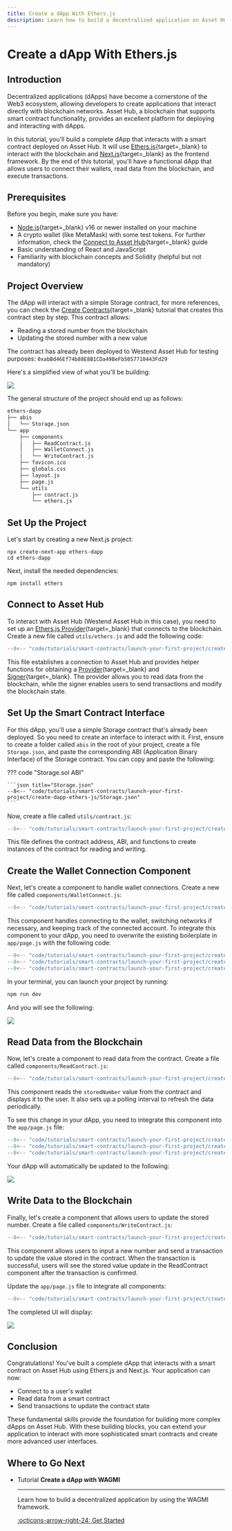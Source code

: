 ```yaml
---
title: Create a dApp With Ethers.js
description: Learn how to build a decentralized application on Asset Hub using Ethers.js and Next.js by creating a simple dApp that interacts with a smart contract.
---
```


# Create a dApp With Ethers.js

## Introduction

Decentralized applications (dApps) have become a cornerstone of the Web3 ecosystem, allowing developers to create applications that interact directly with blockchain networks. Asset Hub, a blockchain that supports smart contract functionality, provides an excellent platform for deploying and interacting with dApps.

In this tutorial, you'll build a complete dApp that interacts with a smart contract deployed on Asset Hub. It will use [Ethers.js](/develop/smart-contracts/libraries/ethers-js){target=\_blank} to interact with the blockchain and [Next.js](https://nextjs.org/){target=\_blank} as the frontend framework. By the end of this tutorial, you'll have a functional dApp that allows users to connect their wallets, read data from the blockchain, and execute transactions.

## Prerequisites

Before you begin, make sure you have:

- [Node.js](https://nodejs.org/en){target=\_blank} v16 or newer installed on your machine
- A crypto wallet (like MetaMask) with some test tokens. For further information, check the [Connect to Asset Hub](/develop/smart-contracts/connect-to-asset-hub){target=\_blank} guide
- Basic understanding of React and JavaScript
- Familiarity with blockchain concepts and Solidity (helpful but not mandatory)

## Project Overview

The dApp will interact with a simple Storage contract, for more references, you can check the [Create Contracts](/tutorials/smart-contracts/launch-your-first-project/create-contracts){target=\_blank} tutorial that creates this contract step by step. This contract allows:

- Reading a stored number from the blockchain
- Updating the stored number with a new value

<!-- TODO: Ideally, contract address `0xabBd46Ef74b88E8B1CDa49BeFb5057710443Fd29` should be linked to some explorer, like Subscan. But that feature is not developed yet. -->
The contract has already been deployed to Westend Asset Hub for testing purposes: `0xabBd46Ef74b88E8B1CDa49BeFb5057710443Fd29`

Here's a simplified view of what you'll be building:

![](/images/tutorials/smart-contracts/launch-your-first-project/create-dapp-ethers-js/create-dapp-ethers-js-1.webp)

The general structure of the project should end up as follows:

```bash
ethers-dapp
├── abis
│   └── Storage.json
└── app
    ├── components
    │   ├── ReadContract.js
    │   ├── WalletConnect.js
    │   └── WriteContract.js
    ├── favicon.ico
    ├── globals.css
    ├── layout.js
    ├── page.js
    └── utils
        ├── contract.js
        └── ethers.js
```

## Set Up the Project

Let's start by creating a new Next.js project:

```
npx create-next-app ethers-dapp
cd ethers-dapp
```

Next, install the needed dependencies:

```
npm install ethers
```

## Connect to Asset Hub

To interact with Asset Hub (Westend Asset Hub in this case), you need to set up an [Ethers.js Provider](/develop/smart-contracts/libraries/ethers-js/#set-up-the-ethersjs-provider){target=\_blank} that connects to the blockchain. Create a new file called `utils/ethers.js` and add the following code:

```javascript title="ethers.js"
--8<-- "code/tutorials/smart-contracts/launch-your-first-project/create-dapp-ethers-js/ethers.js"
```
This file establishes a connection to Asset Hub and provides helper functions for obtaining a [Provider](https://docs.ethers.org/v5/api/providers/provider/){target=_blank} and [Signer](https://docs.ethers.org/v5/api/signer/){target=_blank}. The provider allows you to read data from the blockchain, while the signer enables users to send transactions and modify the blockchain state.

## Set Up the Smart Contract Interface

For this dApp, you'll use a simple Storage contract that's already been deployed. So you need to create an interface to interact with it. First, ensure to create a folder called `abis` in the root of your project, create a file `Storage.json`, and paste the corresponding ABI (Application Binary Interface) of the Storage contract. You can copy and paste the following:

??? code "Storage.sol ABI"

    ```json title="Storage.json"
    --8<-- "code/tutorials/smart-contracts/launch-your-first-project/create-dapp-ethers-js/Storage.json"
    ```

Now, create a file called `utils/contract.js`:

```javascript title="contract.js"
--8<-- "code/tutorials/smart-contracts/launch-your-first-project/create-dapp-ethers-js/contract.js"
```

This file defines the contract address, ABI, and functions to create instances of the contract for reading and writing.

## Create the Wallet Connection Component

Next, let's create a component to handle wallet connections. Create a new file called `components/WalletConnect.js`:

```javascript title="WalletConnect.js"
--8<-- "code/tutorials/smart-contracts/launch-your-first-project/create-dapp-ethers-js/WalletConnect.js"
```

This component handles connecting to the wallet, switching networks if necessary, and keeping track of the connected account. To integrate this component to your dApp, you need to overwrite the existing boilerplate in `app/page.js` with the following code:

```javascript title="page.js"
--8<-- "code/tutorials/smart-contracts/launch-your-first-project/create-dapp-ethers-js/page.js:0:5"
--8<-- "code/tutorials/smart-contracts/launch-your-first-project/create-dapp-ethers-js/page.js:8:21"
--8<-- "code/tutorials/smart-contracts/launch-your-first-project/create-dapp-ethers-js/page.js:24:26"
```

In your terminal, you can launch your project by running:

```bash
npm run dev
```

And you will see the following:

![](/images/tutorials/smart-contracts/launch-your-first-project/create-dapp-ethers-js/create-dapp-ethers-js-2.webp)

## Read Data from the Blockchain

Now, let's create a component to read data from the contract. Create a file called `components/ReadContract.js`:

```javascript title="ReadContract.js"
--8<-- "code/tutorials/smart-contracts/launch-your-first-project/create-dapp-ethers-js/ReadContract.js"
```

This component reads the `storedNumber` value from the contract and displays it to the user. It also sets up a polling interval to refresh the data periodically.

To see this change in your dApp, you need to integrate this component into the `app/page.js` file:

```javascript title="page.js"
--8<-- "code/tutorials/smart-contracts/launch-your-first-project/create-dapp-ethers-js/page.js:0:6"
--8<-- "code/tutorials/smart-contracts/launch-your-first-project/create-dapp-ethers-js/page.js:8:22"
--8<-- "code/tutorials/smart-contracts/launch-your-first-project/create-dapp-ethers-js/page.js:24:26"
```

Your dApp will automatically be updated to the following:

![](/images/tutorials/smart-contracts/launch-your-first-project/create-dapp-ethers-js/create-dapp-ethers-js-3.webp)

## Write Data to the Blockchain

Finally, let's create a component that allows users to update the stored number. Create a file called `components/WriteContract.js`:

```javascript title="WriteContract.js"
--8<-- "code/tutorials/smart-contracts/launch-your-first-project/create-dapp-ethers-js/WriteContract.js"
```

This component allows users to input a new number and send a transaction to update the value stored in the contract. When the transaction is successful, users will see the stored value update in the ReadContract component after the transaction is confirmed.

Update the `app/page.js` file to integrate all components:

```javascript title="page.js"
--8<-- "code/tutorials/smart-contracts/launch-your-first-project/create-dapp-ethers-js/page.js"
```

The completed UI will display:

![](/images/tutorials/smart-contracts/launch-your-first-project/create-dapp-ethers-js/create-dapp-ethers-js-4.webp)

## Conclusion

Congratulations! You've built a complete dApp that interacts with a smart contract on Asset Hub using Ethers.js and Next.js. Your application can now:

- Connect to a user's wallet
- Read data from a smart contract
- Send transactions to update the contract state

These fundamental skills provide the foundation for building more complex dApps on Asset Hub. With these building blocks, you can extend your application to interact with more sophisticated smart contracts and create more advanced user interfaces.

## Where to Go Next

<div class="grid cards" markdown>

-   <span class="badge tutorial">Tutorial</span> __Create a dApp with WAGMI__

    ---

    Learn how to build a decentralized application by using the WAGMI framework.

    [:octicons-arrow-right-24: Get Started](/tutorials/smart-contracts/launch-your-first-project/create-dapp-wagmi/)

</div>
